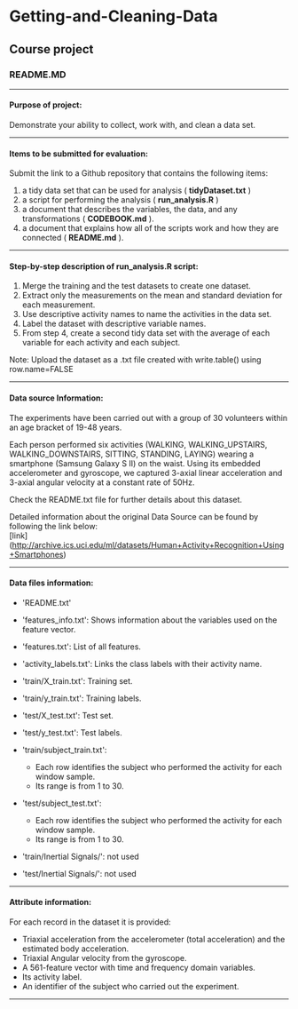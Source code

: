 
# Getting-and-Cleaning-Data 
## Course project 
### README.MD

***

#### Purpose of project:

Demonstrate your ability to collect, work with, and clean a data set.

***

#### Items to be submitted for evaluation: 

Submit the link to a Github repository that contains the following items:

1. a tidy data set that can be used for analysis ( __tidyDataset.txt__ )
2. a script for performing the analysis ( __run_analysis.R__ )
3. a document that describes the variables, the data, and any transformations ( __CODEBOOK.md__ ).
4. a document that explains how all of the scripts work and how they are connected ( __README.md__ ). 

***

#### Step-by-step description of run_analysis.R script:

1. Merge the training and the test datasets to create one dataset.
2. Extract only the measurements on the mean and standard deviation for each measurement. 
3. Use descriptive activity names to name the activities in the data set.
4. Label the dataset with descriptive variable names. 
5. From step 4, create a second tidy data set with the average of each variable for each activity and each subject. 

Note: Upload the dataset as a .txt file created with write.table() using row.name=FALSE

***

#### Data source Information:

The experiments have been carried out with a group of 30 volunteers within an age bracket of 19-48 years.
 
Each person performed six activities (WALKING, WALKING_UPSTAIRS, WALKING_DOWNSTAIRS, SITTING, STANDING, LAYING) 
wearing a smartphone (Samsung Galaxy S II) on the waist. Using its embedded accelerometer and gyroscope, 
we captured 3-axial linear acceleration and 3-axial angular velocity at a constant rate of 50Hz. 

Check the README.txt file for further details about this dataset. 

Detailed information about the original Data Source can be found by following the link below:  
[link] (http://archive.ics.uci.edu/ml/datasets/Human+Activity+Recognition+Using+Smartphones)

***

#### Data files information:

* 'README.txt'

* 'features_info.txt': Shows information about the variables used on the feature vector.

* 'features.txt': List of all features.

* 'activity_labels.txt': Links the class labels with their activity name.

* 'train/X_train.txt': Training set.

* 'train/y_train.txt': Training labels.

* 'test/X_test.txt': Test set.

* 'test/y_test.txt': Test labels.

* 'train/subject_train.txt': 
	+ Each row identifies the subject who performed the activity for each window sample. 
	+ Its range is from 1 to 30.
 
* 'test/subject_test.txt': 
	+ Each row identifies the subject who performed the activity for each window sample. 
	+ Its range is from 1 to 30.

* 'train/Inertial Signals/': not used

* 'test/Inertial Signals/': not used

***

#### Attribute information:

For each record in the dataset it is provided: 

* Triaxial acceleration from the accelerometer (total acceleration) and the estimated body acceleration. 
* Triaxial Angular velocity from the gyroscope. 
* A 561-feature vector with time and frequency domain variables. 
* Its activity label. 
* An identifier of the subject who carried out the experiment.

***
